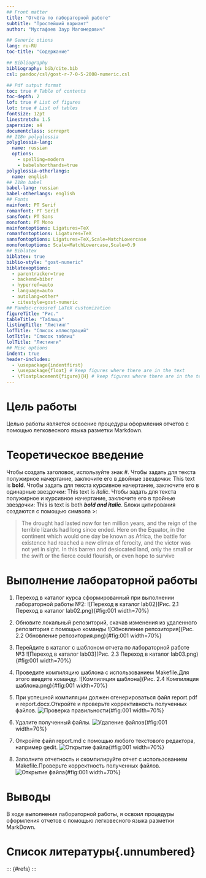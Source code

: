```yaml
---
## Front matter
title: "Отчёта по лабораторной работе"
subtitle: "Простейший вариант"
author: "Мустафаев Заур Магомедович"

## Generic otions
lang: ru-RU
toc-title: "Содержание"

## Bibliography
bibliography: bib/cite.bib
csl: pandoc/csl/gost-r-7-0-5-2008-numeric.csl

## Pdf output format
toc: true # Table of contents
toc-depth: 2
lof: true # List of figures
lot: true # List of tables
fontsize: 12pt
linestretch: 1.5
papersize: a4
documentclass: scrreprt
## I18n polyglossia
polyglossia-lang:
  name: russian
  options:
	- spelling=modern
	- babelshorthands=true
polyglossia-otherlangs:
  name: english
## I18n babel
babel-lang: russian
babel-otherlangs: english
## Fonts
mainfont: PT Serif
romanfont: PT Serif
sansfont: PT Sans
monofont: PT Mono
mainfontoptions: Ligatures=TeX
romanfontoptions: Ligatures=TeX
sansfontoptions: Ligatures=TeX,Scale=MatchLowercase
monofontoptions: Scale=MatchLowercase,Scale=0.9
## Biblatex
biblatex: true
biblio-style: "gost-numeric"
biblatexoptions:
  - parentracker=true
  - backend=biber
  - hyperref=auto
  - language=auto
  - autolang=other*
  - citestyle=gost-numeric
## Pandoc-crossref LaTeX customization
figureTitle: "Рис."
tableTitle: "Таблица"
listingTitle: "Листинг"
lofTitle: "Список иллюстраций"
lotTitle: "Список таблиц"
lolTitle: "Листинги"
## Misc options
indent: true
header-includes:
  - \usepackage{indentfirst}
  - \usepackage{float} # keep figures where there are in the text
  - \floatplacement{figure}{H} # keep figures where there are in the text
---
```


# Цель работы

Целью работы является освоение процедуры оформления отчетов с помощью легковесного языка разметки Markdown.

# Теоретическое введение

Чтобы создать заголовок, используйте знак #.
Чтобы задать для текста полужирное начертание, заключите его в двойные звездочки:
This text is **bold**.
Чтобы задать для текста курсивное начертание, заключите его в одинарные звездочки:
This text is *italic*.
Чтобы задать для текста полужирное и курсивное начертание, заключите его в тройные
звездочки:
This is text is both ***bold and italic***.
Блоки цитирования создаются с помощью символа >:
> The drought had lasted now for ten million years, and the reign of the
terrible lizards had long since ended. Here on the Equator, in the
continent which would one day be known as Africa, the battle for existence
had reached a new climax of ferocity, and the victor was not yet in sight.
In this barren and desiccated land, only the small or the swift or the
fierce could flourish, or even hope to survive

# Выполнение лабораторной работы

1. Переход в каталог курса сформированный при выполнении лабораторной работы №2:
![Переход в каталог lab02](Рис. 2.1 Переход в каталог lab02.png){#fig:001 width=70%}

2. Обновите локальный репозиторий, скачав изменения из удаленного репозитория с помощью команды
![Обновление репозитория](Рис. 2.2 Обновление репозитория.png){#fig:001 width=70%}

3. Перейдите в каталог с шаблоном отчета по лабораторной работе №3
![Переход в каталог lab03](Рис. 2.3 Переход в каталог lab03.png){#fig:001 width=70%}

4. Проведите компиляцию шаблона с использованием Makefile.Для этого введите команду.
![Компиляция шаблона](Рис. 2.4 Компиляция шаблона.png){#fig:001 width=70%}

5. При успешной компиляции должен сгенерироваться файл report.pdf и report.docx.Откройте и проверьте коррективность полученных файлов.
![Проверка правильности](2,5.png){#fig:001 width=70%}

6. Удалите полученный файлы.
![Удаление файлов](2,6.png){#fig:001 width=70%}

7. Откройте файл report.md с помощью любого текстового редактора, например gedit.
![Открытие файла](2,7.png){#fig:001 width=70%}

8. Заполните отчетность и скомпилируйте отчет с использованием Makefile.Проверьте корректность полученных файлов.
![Открытие файла](2,7,.png){#fig:001 width=70%}

# Выводы

В ходе выполнения лабораторной работы, я освоил процедуры оформления отчетов с помощью легковесного языка разметки MarkDown.

# Список литературы{.unnumbered}

::: {#refs}
:::
